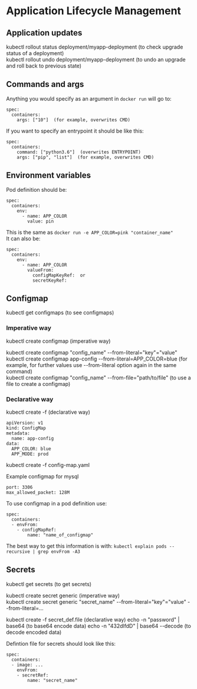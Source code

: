 # Application Lifecycle Management

## Application updates 

kubectl rollout status deployment/myapp-deployment  (to check upgrade status of a deployment)  
kubectl rollout undo deployment/myapp-deployment  (to undo an upgrade and roll back to previous state)  

## Commands and args
Anything you would specify as an argument in `docker run` will go to:  
```
spec:
  containers:
    args: ["10"]  (for example, overwrites CMD)
```

If you want to specify an entrypoint it should be like this:  
```
spec:
  containers:
    command: ["python3.6"]  (overwrites ENTRYPOINT)
    args: ["pip", "list"]  (for example, overwrites CMD)
```

## Environment variables
Pod definition should be:
```
spec:
  containers:
    env:
      - name: APP_COLOR
        value: pin
```
This is the same as `docker run -e APP_COLOR=pink "container_name"`  
It can also be:
```
spec:
  containers:
    env:
      - name: APP_COLOR
        valueFrom:
          configMapKeyRef:  or
          secretKeyRef:
``` 

## Configmap
kubectl get configmaps  (to see configmaps)

### Imperative way
kubectl create configmap  (imperative way)  

kubectl create configmap "config_name" --from-literal="key"="value"  
kubectl create configmap app-config --from-literal=APP_COLOR=blue  (for example, for further values use --from-literal option again in the same command)  
kubectl create configmap  "config_name" --from-file="path/to/file"  (to use a file to create a configmap)  

### Declarative way
kubectl create -f  (declarative way)  
```
apiVersion: v1
kind: ConfigMap
metadata:
  name: app-config
data:
  APP_COLOR: blue
  APP_MODE: prod
```
kubectl create -f config-map.yaml

Example configmap for mysql
```
port: 3306
max_allowed_packet: 128M
```

To use configmap in a pod definition use:
```
spec:
  containers:
  - envFrom:
    - configMapRef:
        name: "name_of_configmap"
```
The best way to get this information is with:
`kubectl explain pods --recursive | grep envFrom -A3`

## Secrets
kubectl get secrets  (to get secrets)

kubectl create secret generic  (imperative way)  
kubectl create secret generic "secret_name" --from-literal="key"="value" --from-literal=...  

kubectl create -f secret_def.file  (declarative way)
echo -n "password" | base64  (to base64 encode data)
echo -n "432dlfdD" | base64  --decode  (to decode encoded data)

Defintion file for secrets should look like this:
```
spec:
  containers:
  - image: ...
    envFrom:
    - secretRef:
        name: "secret_name"
```

